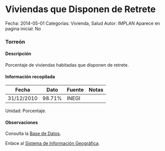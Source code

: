 Viviendas que Disponen de Retrete
=====

Fecha: 2014-05-01
Categorías: Vivienda, Salud
Autor: IMPLAN
Aparece en pagina inicial: No

### Torreón

#### Descripción

Porcentaje de viviendas habitadas que disponen de retrete.

<!-- break -->

#### Información recopilada

<table class="table table-hover table-bordered matriz">
  <thead>
    <tr><th>Fecha</th><th>Dato</th><th>Fuente</th><th>Notas</th></tr>
  </thead>
  <tbody>
    <tr><td class="centrado">31/12/2010</td><td class="derecha">98.71%</td><td>INEGI</td><td></td></tr>
  </tbody>
</table>

Unidad: Porcentaje.

#### Observaciones

Consulta la [Base de Datos](http://www.inegi.org.mx/biinegi/).

Enlace al [Sistema de Información Geográfica](http://200.92.216.133:9090/apps/implan.html).
